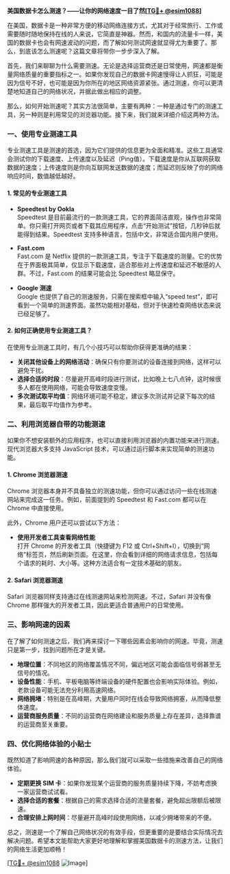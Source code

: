 **美国数据卡怎么测速？——让你的网络速度一目了然[[TG💪+ @esim1088](https://t.me/s/esim1088)]**

在美国，数据卡是一种非常方便的移动网络连接方式，尤其对于经常旅行、工作或需要随时随地保持在线的人来说，它简直是神器。然而，和国内的流量卡一样，美国的数据卡也会有网速波动的问题，而了解如何测试网速就显得尤为重要了。那么，到底该怎么测速呢？这篇文章将带你一步步深入了解。

首先，我们来聊聊为什么需要测速。无论是选择运营商还是日常使用，网速都是衡量网络质量的重要指标之一。如果你发现自己的数据卡网速慢得让人抓狂，可能是因为信号不好，也可能是因为你所在的地区网络资源紧张。通过测速，你可以更清楚地知道自己的网络状况，并据此做出相应的调整。

那么，如何开始测速呢？其实方法很简单，主要有两种：一种是通过专门的测速工具，另一种则是利用常见的浏览器功能。接下来，我们就来详细介绍这两种方法。

### 一、使用专业测速工具

专业测速工具是测速的首选，因为它们提供的信息更为全面和精准。这些工具通常会测试你的下载速度、上传速度以及延迟（Ping值）。下载速度是你从互联网获取数据的速度；上传速度则是你向互联网发送数据的速度；而延迟则反映了你的网络响应时间，数值越低越好。

#### 1. 常见的专业测速工具

- **Speedtest by Ookla**  
  Speedtest 是目前最流行的一款测速工具，它的界面简洁直观，操作也非常简单。你只需打开网页或者下载其应用程序，点击“开始测试”按钮，几秒钟后就能得到结果。Speedtest 支持多种语言，包括中文，非常适合国内用户使用。

- **Fast.com**  
  Fast.com 是 Netflix 提供的一款测速工具，专注于下载速度的测量。它的优势在于界面极其简单，仅显示下载速度，适合那些对上传速度和延迟不敏感的人群。不过，Fast.com 的结果可能会比 Speedtest 略显保守。

- **Google 测速**  
  Google 也提供了自己的测速服务，只需在搜索框中输入“speed test”，即可看到一个简单的测速界面。虽然功能相对基础，但对于快速检查网络状态来说已经足够了。

#### 2. 如何正确使用专业测速工具？

在使用专业测速工具时，有几个小技巧可以帮助你获得更准确的结果：

- **关闭其他设备上的网络活动**：确保只有你要测试的设备连接到网络，这样可以避免干扰。
- **选择合适的时段**：尽量避开高峰时段进行测试，比如晚上七八点钟，这时候很多人都在使用网络，可能会导致速度变慢。
- **多次测试取平均值**：网络环境可能不稳定，建议多次测试并记录下每次的结果，最后取平均值作为参考。

### 二、利用浏览器自带的功能测速

如果你不想安装额外的应用程序，也可以直接利用浏览器的内置功能来进行测速。现代浏览器大多支持 JavaScript 技术，可以通过运行脚本来实现简单的测速功能。

#### 1. Chrome 浏览器测速

Chrome 浏览器本身并不具备独立的测速功能，但你可以通过访问一些在线测速网站来完成这一任务。例如，前面提到的 Speedtest 和 Fast.com 都可以在 Chrome 中直接使用。

此外，Chrome 用户还可以尝试以下方法：

- **使用开发者工具查看网络性能**  
  打开 Chrome 的开发者工具（快捷键为 F12 或 Ctrl+Shift+I），切换到“网络”标签页，然后刷新页面。在这里，你会看到详细的网络请求信息，包括每个请求的耗时、大小等。这种方法适合有一定技术基础的朋友。

#### 2. Safari 浏览器测速

Safari 浏览器同样支持通过在线测速网站来检测网速。不过，Safari 并没有像 Chrome 那样强大的开发者工具，因此更适合普通用户的日常使用。

### 三、影响网速的因素

在了解了如何测速之后，我们再来探讨一下哪些因素会影响你的网速。毕竟，测速只是第一步，找到问题所在才是关键。

- **地理位置**：不同地区的网络覆盖情况不同，偏远地区可能会面临信号弱甚至无信号的情况。
- **设备性能**：手机、平板电脑等终端设备的硬件配置也会影响实际体验。例如，老款设备可能无法充分利用高速网络。
- **网络拥堵**：特别是在高峰期，大量用户同时在线会导致网络拥塞，从而降低整体速度。
- **运营商服务质量**：不同的运营商在网络建设和服务质量上存在差异，选择靠谱的运营商至关重要。

### 四、优化网络体验的小贴士

既然知道了影响网速的各种原因，那么我们就可以采取一些措施来改善自己的网络体验。

- **定期更换 SIM 卡**：如果你发现某个运营商的服务质量持续下降，不妨考虑换一家运营商试试看。
- **选择合适的套餐**：根据自己的需求选择合适的流量套餐，避免超出限额后被限速。
- **合理安排上网时间**：尽量避开高峰时段使用网络，以减少拥堵带来的不便。

总之，测速是一个了解自己网络状况的有效手段，但更重要的是要结合实际情况去解决问题。希望本文能帮助大家更好地理解和掌握美国数据卡的测速方法，让我们的网络生活更加顺畅！

[[TG💪+ @esim1088](https://t.me/s/esim1088) ![Image](https://i.postimg.cc/4NQfJmqS/Snipaste-2025-05-13-00-14-12.png)]